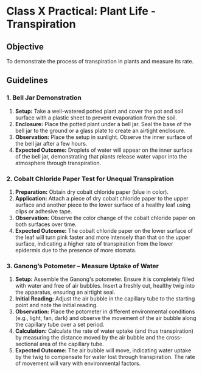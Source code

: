 # Class X Practical: Plant Life - Transpiration

## Objective
To demonstrate the process of transpiration in plants and measure its rate.

## Guidelines

### 1. Bell Jar Demonstration
1.  **Setup:** Take a well-watered potted plant and cover the pot and soil surface with a plastic sheet to prevent evaporation from the soil.
2.  **Enclosure:** Place the potted plant under a bell jar. Seal the base of the bell jar to the ground or a glass plate to create an airtight enclosure.
3.  **Observation:** Place the setup in sunlight. Observe the inner surface of the bell jar after a few hours.
4.  **Expected Outcome:** Droplets of water will appear on the inner surface of the bell jar, demonstrating that plants release water vapor into the atmosphere through transpiration.

### 2. Cobalt Chloride Paper Test for Unequal Transpiration
1.  **Preparation:** Obtain dry cobalt chloride paper (blue in color).
2.  **Application:** Attach a piece of dry cobalt chloride paper to the upper surface and another piece to the lower surface of a healthy leaf using clips or adhesive tape.
3.  **Observation:** Observe the color change of the cobalt chloride paper on both surfaces over time.
4.  **Expected Outcome:** The cobalt chloride paper on the lower surface of the leaf will turn pink faster and more intensely than that on the upper surface, indicating a higher rate of transpiration from the lower epidermis due to the presence of more stomata.

### 3. Ganong’s Potometer – Measure Uptake of Water
1.  **Setup:** Assemble the Ganong's potometer. Ensure it is completely filled with water and free of air bubbles. Insert a freshly cut, healthy twig into the apparatus, ensuring an airtight seal.
2.  **Initial Reading:** Adjust the air bubble in the capillary tube to the starting point and note the initial reading.
3.  **Observation:** Place the potometer in different environmental conditions (e.g., light, fan, dark) and observe the movement of the air bubble along the capillary tube over a set period.
4.  **Calculation:** Calculate the rate of water uptake (and thus transpiration) by measuring the distance moved by the air bubble and the cross-sectional area of the capillary tube.
5.  **Expected Outcome:** The air bubble will move, indicating water uptake by the twig to compensate for water lost through transpiration. The rate of movement will vary with environmental factors.